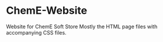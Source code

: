# ChemE-Website
Website for ChemE Soft Store
Mostly the HTML page files with accompanying CSS files.
